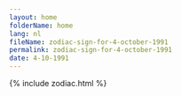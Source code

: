 ```yaml
---
layout: home
folderName: home
lang: nl
fileName: zodiac-sign-for-4-october-1991
permalink: zodiac-sign-for-4-october-1991
date: 4-10-1991
---
```

{% include zodiac.html %}
